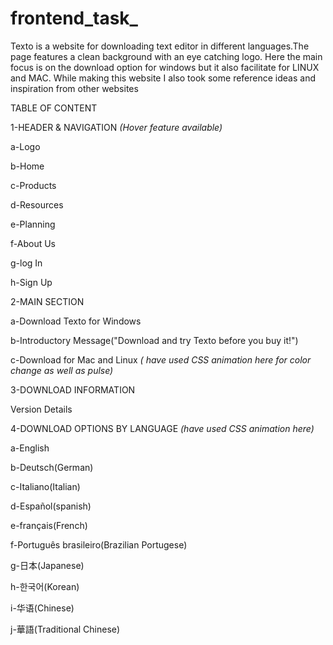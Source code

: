 # frontend_task_
Texto is a website for downloading text editor in different languages.The page features a clean background with an eye catching logo. Here the main focus is on the download option for windows but it also facilitate for LINUX and MAC. While making this website I also took some reference ideas and inspiration from other websites

TABLE OF CONTENT

1-HEADER & NAVIGATION *(Hover feature available)*

a-Logo

b-Home

c-Products

d-Resources

e-Planning

f-About Us

g-log In

h-Sign Up


2-MAIN SECTION

a-Download Texto for Windows

b-Introductory Message("Download and try Texto before you buy it!")

c-Download for Mac and Linux *( have used CSS animation here for color change as well as pulse)*



3-DOWNLOAD INFORMATION

Version Details


4-DOWNLOAD OPTIONS BY LANGUAGE *(have used CSS animation here)*

a-English

b-Deutsch(German)

c-Italiano(Italian)

d-Español(spanish)

e-français(French)

f-Português brasileiro(Brazilian Portugese)

g-日本(Japanese)

h-한국어(Korean)

i-华语(Chinese)

j-華語(Traditional Chinese)



